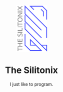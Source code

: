 <div id="header" align="center" background="#000">
  <img width="100px" src="https://github.com/Silitonix/Silitonix/raw/main/logo-dark.svg">
  <h1 color="#00FF00">The Silitonix</h1>
  <p>I just like to program.</p>
</div>
